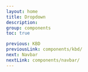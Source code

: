 ```yaml
---
layout: home
title: Dropdown
description:
group: components
toc: true

previous: KBD
previousLink: components/kbd/
next: Navbar
nextLink: components/navbar/
---
```

